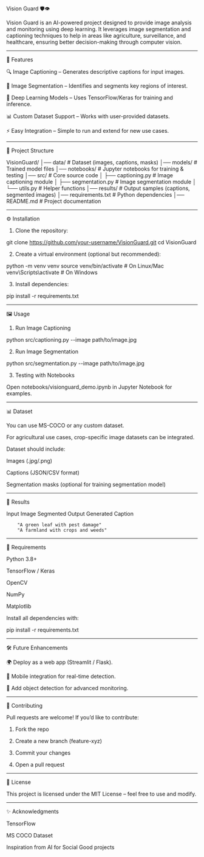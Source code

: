 Vision Guard 🛡️👁️

Vision Guard is an AI-powered project designed to provide image analysis and monitoring using deep learning. It leverages image segmentation and captioning techniques to help in areas like agriculture, surveillance, and healthcare, ensuring better decision-making through computer vision.


---

🚀 Features

🔍 Image Captioning – Generates descriptive captions for input images.

🌱 Image Segmentation – Identifies and segments key regions of interest.

🧠 Deep Learning Models – Uses TensorFlow/Keras for training and inference.

📊 Custom Dataset Support – Works with user-provided datasets.

⚡ Easy Integration – Simple to run and extend for new use cases.



---

📂 Project Structure

VisionGuard/
│── data/               # Dataset (images, captions, masks)
│── models/             # Trained model files
│── notebooks/          # Jupyter notebooks for training & testing
│── src/                # Core source code
│   ├── captioning.py   # Image captioning module
│   ├── segmentation.py # Image segmentation module
│   └── utils.py        # Helper functions
│── results/            # Output samples (captions, segmented images)
│── requirements.txt    # Python dependencies
│── README.md           # Project documentation


---

⚙️ Installation

1. Clone the repository:

git clone https://github.com/your-username/VisionGuard.git
cd VisionGuard


2. Create a virtual environment (optional but recommended):

python -m venv venv
source venv/bin/activate   # On Linux/Mac
venv\Scripts\activate      # On Windows


3. Install dependencies:

pip install -r requirements.txt




---

🖼️ Usage

1. Run Image Captioning

python src/captioning.py --image path/to/image.jpg

2. Run Image Segmentation

python src/segmentation.py --image path/to/image.jpg

3. Testing with Notebooks

Open notebooks/visionguard_demo.ipynb in Jupyter Notebook for examples.


---

📊 Dataset

You can use MS-COCO or any custom dataset.

For agricultural use cases, crop-specific image datasets can be integrated.

Dataset should include:

Images (.jpg/.png)

Captions (JSON/CSV format)

Segmentation masks (optional for training segmentation model)




---

📸 Results

Input Image	Segmented Output	Generated Caption

		"A green leaf with pest damage"
		"A farmland with crops and weeds"



---

📌 Requirements

Python 3.8+

TensorFlow / Keras

OpenCV

NumPy

Matplotlib


Install all dependencies with:

pip install -r requirements.txt


---

🛠️ Future Enhancements

🌍 Deploy as a web app (Streamlit / Flask).

📱 Mobile integration for real-time detection.

🤖 Add object detection for advanced monitoring.



---

🤝 Contributing

Pull requests are welcome! If you’d like to contribute:

1. Fork the repo


2. Create a new branch (feature-xyz)


3. Commit your changes


4. Open a pull request




---

📜 License

This project is licensed under the MIT License – feel free to use and modify.


---

✨ Acknowledgments

TensorFlow

MS COCO Dataset

Inspiration from AI for Social Good projects
